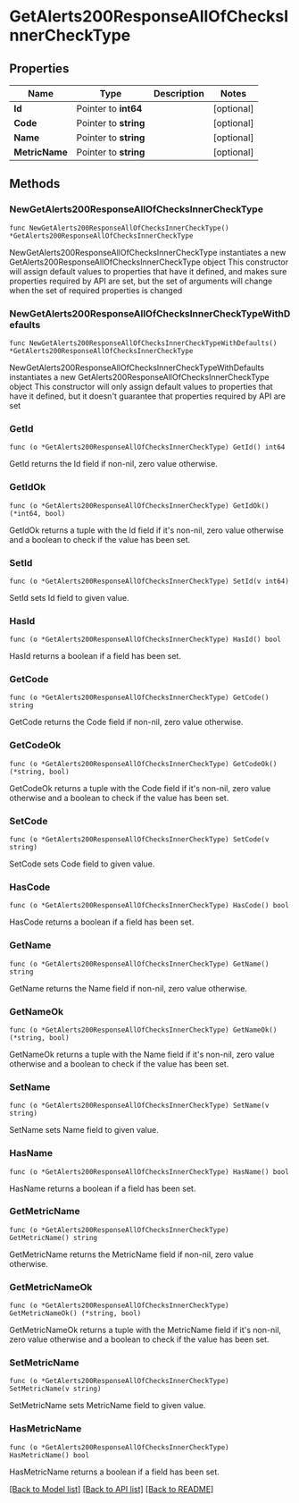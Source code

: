 # GetAlerts200ResponseAllOfChecksInnerCheckType

## Properties

Name | Type | Description | Notes
------------ | ------------- | ------------- | -------------
**Id** | Pointer to **int64** |  | [optional] 
**Code** | Pointer to **string** |  | [optional] 
**Name** | Pointer to **string** |  | [optional] 
**MetricName** | Pointer to **string** |  | [optional] 

## Methods

### NewGetAlerts200ResponseAllOfChecksInnerCheckType

`func NewGetAlerts200ResponseAllOfChecksInnerCheckType() *GetAlerts200ResponseAllOfChecksInnerCheckType`

NewGetAlerts200ResponseAllOfChecksInnerCheckType instantiates a new GetAlerts200ResponseAllOfChecksInnerCheckType object
This constructor will assign default values to properties that have it defined,
and makes sure properties required by API are set, but the set of arguments
will change when the set of required properties is changed

### NewGetAlerts200ResponseAllOfChecksInnerCheckTypeWithDefaults

`func NewGetAlerts200ResponseAllOfChecksInnerCheckTypeWithDefaults() *GetAlerts200ResponseAllOfChecksInnerCheckType`

NewGetAlerts200ResponseAllOfChecksInnerCheckTypeWithDefaults instantiates a new GetAlerts200ResponseAllOfChecksInnerCheckType object
This constructor will only assign default values to properties that have it defined,
but it doesn't guarantee that properties required by API are set

### GetId

`func (o *GetAlerts200ResponseAllOfChecksInnerCheckType) GetId() int64`

GetId returns the Id field if non-nil, zero value otherwise.

### GetIdOk

`func (o *GetAlerts200ResponseAllOfChecksInnerCheckType) GetIdOk() (*int64, bool)`

GetIdOk returns a tuple with the Id field if it's non-nil, zero value otherwise
and a boolean to check if the value has been set.

### SetId

`func (o *GetAlerts200ResponseAllOfChecksInnerCheckType) SetId(v int64)`

SetId sets Id field to given value.

### HasId

`func (o *GetAlerts200ResponseAllOfChecksInnerCheckType) HasId() bool`

HasId returns a boolean if a field has been set.

### GetCode

`func (o *GetAlerts200ResponseAllOfChecksInnerCheckType) GetCode() string`

GetCode returns the Code field if non-nil, zero value otherwise.

### GetCodeOk

`func (o *GetAlerts200ResponseAllOfChecksInnerCheckType) GetCodeOk() (*string, bool)`

GetCodeOk returns a tuple with the Code field if it's non-nil, zero value otherwise
and a boolean to check if the value has been set.

### SetCode

`func (o *GetAlerts200ResponseAllOfChecksInnerCheckType) SetCode(v string)`

SetCode sets Code field to given value.

### HasCode

`func (o *GetAlerts200ResponseAllOfChecksInnerCheckType) HasCode() bool`

HasCode returns a boolean if a field has been set.

### GetName

`func (o *GetAlerts200ResponseAllOfChecksInnerCheckType) GetName() string`

GetName returns the Name field if non-nil, zero value otherwise.

### GetNameOk

`func (o *GetAlerts200ResponseAllOfChecksInnerCheckType) GetNameOk() (*string, bool)`

GetNameOk returns a tuple with the Name field if it's non-nil, zero value otherwise
and a boolean to check if the value has been set.

### SetName

`func (o *GetAlerts200ResponseAllOfChecksInnerCheckType) SetName(v string)`

SetName sets Name field to given value.

### HasName

`func (o *GetAlerts200ResponseAllOfChecksInnerCheckType) HasName() bool`

HasName returns a boolean if a field has been set.

### GetMetricName

`func (o *GetAlerts200ResponseAllOfChecksInnerCheckType) GetMetricName() string`

GetMetricName returns the MetricName field if non-nil, zero value otherwise.

### GetMetricNameOk

`func (o *GetAlerts200ResponseAllOfChecksInnerCheckType) GetMetricNameOk() (*string, bool)`

GetMetricNameOk returns a tuple with the MetricName field if it's non-nil, zero value otherwise
and a boolean to check if the value has been set.

### SetMetricName

`func (o *GetAlerts200ResponseAllOfChecksInnerCheckType) SetMetricName(v string)`

SetMetricName sets MetricName field to given value.

### HasMetricName

`func (o *GetAlerts200ResponseAllOfChecksInnerCheckType) HasMetricName() bool`

HasMetricName returns a boolean if a field has been set.


[[Back to Model list]](../README.md#documentation-for-models) [[Back to API list]](../README.md#documentation-for-api-endpoints) [[Back to README]](../README.md)


